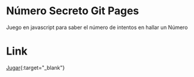 # Número Secreto Git Pages

Juego en javascript para saber el número de intentos en hallar un Número

# Link
[Jugar](https://klintfox.github.io/one-juego-numero-secreto){:target="_blank"}